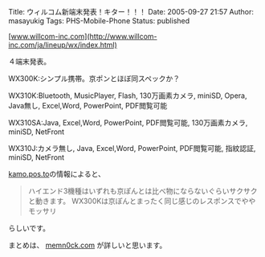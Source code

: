 Title: ウィルコム新端末発表！キター！！！
Date: 2005-09-27 21:57
Author: masayukig
Tags: PHS-Mobile-Phone
Status: published

[www.willcom-inc.com](http://www.willcom-inc.com/ja/lineup/wx/index.html)

４端末発表。

WX300K:シンプル携帯。京ポンとほぼ同スペックか？

WX310K:Bluetooth, MusicPlayer, Flash, 130万画素カメラ, miniSD, Opera,
Java無し, Excel,Word, PowerPoint, PDF閲覧可能

WX310SA:Java, Excel,Word, PowerPoint, PDF閲覧可能, 130万画素カメラ,
miniSD, NetFront

WX310J:カメラ無し, Java, Excel,Word, PowerPoint, PDF閲覧可能, 指紋認証,
miniSD, NetFront

[kamo.pos.to](http://kamo.pos.to/dpoke/)の情報によると、

> ハイエンド3機種はいずれも京ぽんとは比べ物にならないぐらいサクサクと動きます。
> WX300Kは京ぽんとまったく同じ感じのレスポンスでややモッサリ

らしいです。

まとめは、
[memn0ck.com](http://memn0ck.com/log20050927.html)
が詳しいと思います。
